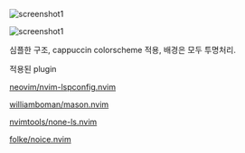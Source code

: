 ![screenshot1](/Users/elsa/.config/nvim/doc/screenshot1.png)

[]()![screenshot1](/Users/elsa/.config/nvim/doc/screenshot2.png)

심플한 구조, cappuccin colorscheme 적용, 배경은 모두 투명처리.

적용된 plugin

[neovim/nvim-lspconfig.nvim](https://github.com/neovim/nvim-lspconfig)

[williamboman/mason.nvim](https://github.com/williamboman/mason.nvim)

[nvimtools/none-ls.nvim](https://github.com/nvimtools/none-ls.nvim)

[folke/noice.nvim](https://github.com/folke/noice.nvim)

